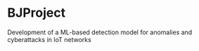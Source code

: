 # BJProject
Development of a ML-based detection model for anomalies and cyberattacks in IoT networks
